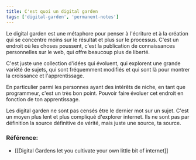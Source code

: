 ```yaml
---
title: C'est quoi un digital garden 
tags: ['digital-garden', 'permanent-notes']
---
```


Le digital garden est une métaphore pour penser à l'écriture et à la création qui se concentre moins sur le résultat et plus sur le processus.
C'est un endroit où les choses poussent, c'est la publication de connaissances personnelles sur le web, qui offre beaucoup plus de liberté.
 
C'est juste une collection d'idées qui évoluent, qui explorent une grande variété de sujets, qui sont fréquemment modifiés et qui sont là pour montrer la croissance et l'apprentissage. 
 
En particulier parmi les personnes ayant des intérêts de niche, en tant que programmeur, c'est un très bon point. Pouvoir faire évoluer cet endroit en fonction de ton apprentissage.
 
Les digital garden ne sont pas censés être le dernier mot sur un sujet. C'est un moyen plus lent et plus compliqué d'explorer internet. Ils ne sont pas par définition la source définitive de vérité, mais juste une source, ta source. 


### Référence:
- [[Digital Gardens let you cultivate your own little bit of internet]]